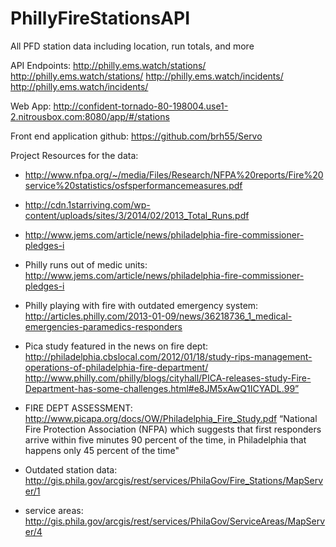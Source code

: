 # PhillyFireStationsAPI
All PFD station data including location, run totals, and more

API Endpoints:
http://philly.ems.watch/stations/
http://philly.ems.watch/stations/<id>
http://philly.ems.watch/incidents/
http://philly.ems.watch/incidents/<id>

Web App:
http://confident-tornado-80-198004.use1-2.nitrousbox.com:8080/app/#/stations


Front end application github: https://github.com/brh55/Servo

Project Resources for the data:
- http://www.nfpa.org/~/media/Files/Research/NFPA%20reports/Fire%20service%20statistics/osfsperformancemeasures.pdf
- http://cdn.1starriving.com/wp-content/uploads/sites/3/2014/02/2013_Total_Runs.pdf
- http://www.jems.com/article/news/philadelphia-fire-commissioner-pledges-i
- Philly runs out of medic units: http://www.jems.com/article/news/philadelphia-fire-commissioner-pledges-i

- Philly playing with fire with outdated emergency system: http://articles.philly.com/2013-01-09/news/36218736_1_medical-emergencies-paramedics-responders

- Pica study featured in the news on fire dept: http://philadelphia.cbslocal.com/2012/01/18/study-rips-management-operations-of-philadelphia-fire-department/
http://www.philly.com/philly/blogs/cityhall/PICA-releases-study-Fire-Department-has-some-challenges.html#e8JM5xAwQ1ICYADL.99”

- FIRE DEPT ASSESSMENT: http://www.picapa.org/docs/OW/Philadelphia_Fire_Study.pdf
“National Fire Protection Association (NFPA) which suggests that first responders arrive within five minutes 90 percent of the time, in Philadelphia that happens only 45 percent of the time"

- Outdated station data: http://gis.phila.gov/arcgis/rest/services/PhilaGov/Fire_Stations/MapServer/1
- service areas: http://gis.phila.gov/arcgis/rest/services/PhilaGov/ServiceAreas/MapServer/4
